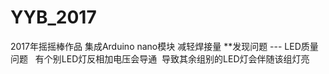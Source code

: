 # YYB_2017
2017年摇摇棒作品
集成Arduino nano模块 减轻焊接量
**发现问题 --- LED质量问题   有个别LED灯反相加电压会导通  导致其余组别的LED灯会伴随该组灯亮
